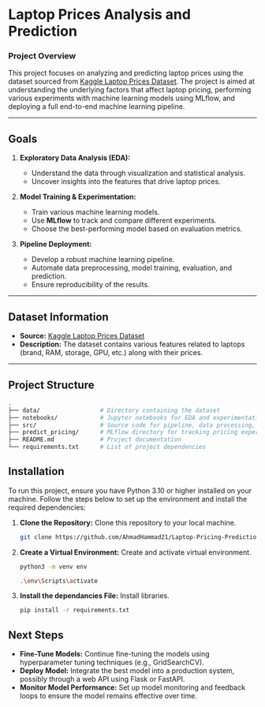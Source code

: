 # Laptop Prices Analysis and Prediction

### Project Overview

This project focuses on analyzing and predicting laptop prices using the dataset sourced from [Kaggle Laptop Prices Dataset](https://www.kaggle.com/datasets/owm4096/laptop-prices). The project is aimed at understanding the underlying factors that affect laptop pricing, performing various experiments with machine learning models using MLflow, and deploying a full end-to-end machine learning pipeline.

---

## Goals

1. **Exploratory Data Analysis (EDA):**  
   - Understand the data through visualization and statistical analysis.
   - Uncover insights into the features that drive laptop prices.

2. **Model Training & Experimentation:**  
   - Train various machine learning models.
   - Use **MLflow** to track and compare different experiments.
   - Choose the best-performing model based on evaluation metrics.

3. **Pipeline Deployment:**  
   - Develop a robust machine learning pipeline.
   - Automate data preprocessing, model training, evaluation, and prediction.
   - Ensure reproducibility of the results.

---

## Dataset Information

- **Source:** [Kaggle Laptop Prices Dataset](https://www.kaggle.com/datasets/owm4096/laptop-prices)
- **Description:** The dataset contains various features related to laptops (brand, RAM, storage, GPU, etc.) along with their prices.

---

## Project Structure

```bash
.
├── data/                 # Directory containing the dataset
├── notebooks/            # Jupyter notebooks for EDA and experimentation
├── src/                  # Source code for pipeline, data processing, and model training
├── predict_pricing/      # MLflow directory for tracking pricing experiments
├── README.md             # Project documentation
└── requirements.txt      # List of project dependencies
```

## Installation

To run this project, ensure you have Python 3.10 or higher installed on your machine. Follow the steps below to set up the environment and install the required dependencies:

1. **Clone the Repository:**
   Clone this repository to your local machine.
   ```bash
   git clone https://github.com/AhmadHammad21/Laptop-Pricing-Prediction-MLflow-Project.git
   ```
2. **Create a Virtual Environment:**
   Create and activate virtual environment.
   ```bash
   python3 -m venv env

   .\env\Scripts\activate
   ```
3. **Install the dependancies File:**
   Install libraries.
   ```bash 
   pip install -r requirements.txt
   ```

## Next Steps

- **Fine-Tune Models:** Continue fine-tuning the models using hyperparameter tuning techniques (e.g., GridSearchCV).
- **Deploy Model:** Integrate the best model into a production system, possibly through a web API using Flask or FastAPI.
- **Monitor Model Performance:** Set up model monitoring and feedback loops to ensure the model remains effective over time.
